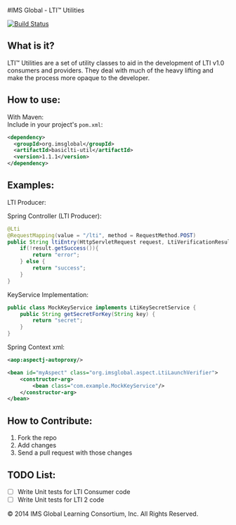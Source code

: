 #IMS Global - LTI™ Utilities

[![Build Status](https://travis-ci.org/pfgray/basiclti-util-java.svg?branch=master)](https://travis-ci.org/pfgray/basiclti-util-java)

What is it?
-----------

LTI™ Utilities are a set of utility classes to aid  in the development
of LTI v1.0 consumers and providers. They deal with much of the heavy lifting
and make the process more opaque to the developer.


How to use:
-----------

With Maven:  
Include in your project's `pom.xml`:

```xml
<dependency>
  <groupId>org.imsglobal</groupId>
  <artifactId>basiclti-util</artifactId>
  <version>1.1.1</version>
</dependency>
```
Examples:
---------

LTI Producer:

Spring Controller (LTI Producer):
```java
@Lti
@RequestMapping(value = "/lti", method = RequestMethod.POST)
public String ltiEntry(HttpServletRequest request, LtiVerificationResult result) {
    if(!result.getSuccess()){
        return "error";
    } else {
        return "success";
    }
}
```
KeyService Implementation:
```java
public class MockKeyService implements LtiKeySecretService {
    public String getSecretForKey(String key) {
        return "secret";
    }
}
```

Spring Context xml:
```xml
<aop:aspectj-autoproxy/>

<bean id="myAspect" class="org.imsglobal.aspect.LtiLaunchVerifier">
    <constructor-arg>
        <bean class="com.example.MockKeyService"/>
    </constructor-arg>
</bean>
```
How to Contribute:
------------------
1. Fork the repo
2. Add changes
3. Send a pull request with those changes

TODO List:
--------------

- [ ] Write Unit tests for LTI Consumer code
- [ ] Write Unit tests for LTI 2 code

© 2014 IMS Global Learning Consortium, Inc. All Rights Reserved.   
